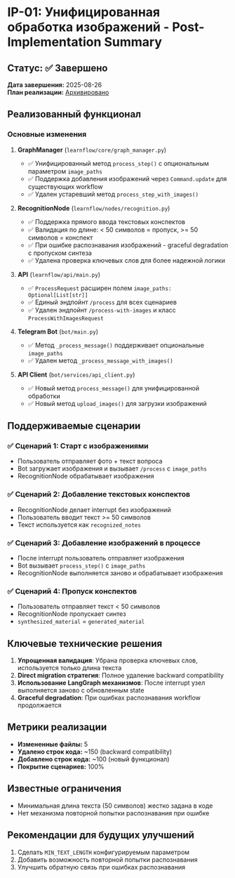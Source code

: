 # IP-01: Унифицированная обработка изображений - Post-Implementation Summary

## Статус: ✅ Завершено

**Дата завершения:** 2025-08-26  
**План реализации:** [Архивировано](../../../archive/FEAT-IMG-501-unified-processing/IP-01-unified-image-processing.md)

## Реализованный функционал

### Основные изменения

1. **GraphManager** (`learnflow/core/graph_manager.py`)
   - ✅ Унифицированный метод `process_step()` с опциональным параметром `image_paths`
   - ✅ Поддержка добавления изображений через `Command.update` для существующих workflow
   - ✅ Удален устаревший метод `process_step_with_images()`

2. **RecognitionNode** (`learnflow/nodes/recognition.py`)
   - ✅ Поддержка прямого ввода текстовых конспектов
   - ✅ Валидация по длине: < 50 символов = пропуск, >= 50 символов = конспект
   - ✅ При ошибке распознавания изображений - graceful degradation с пропуском синтеза
   - ✅ Удалена проверка ключевых слов для более надежной логики

3. **API** (`learnflow/api/main.py`)
   - ✅ `ProcessRequest` расширен полем `image_paths: Optional[List[str]]`
   - ✅ Единый эндпойнт `/process` для всех сценариев
   - ✅ Удален эндпойнт `/process-with-images` и класс `ProcessWithImagesRequest`

4. **Telegram Bot** (`bot/main.py`)
   - ✅ Метод `_process_message()` поддерживает опциональные `image_paths`
   - ✅ Удален метод `_process_message_with_images()`

5. **API Client** (`bot/services/api_client.py`)
   - ✅ Новый метод `process_message()` для унифицированной обработки
   - ✅ Новый метод `upload_images()` для загрузки изображений

## Поддерживаемые сценарии

### ✅ Сценарий 1: Старт с изображениями
- Пользователь отправляет фото + текст вопроса
- Bot загружает изображения и вызывает `/process` с `image_paths`
- RecognitionNode обрабатывает изображения

### ✅ Сценарий 2: Добавление текстовых конспектов
- RecognitionNode делает interrupt без изображений
- Пользователь вводит текст >= 50 символов
- Текст используется как `recognized_notes`

### ✅ Сценарий 3: Добавление изображений в процессе
- После interrupt пользователь отправляет изображения
- Bot вызывает `process_step()` с `image_paths`
- RecognitionNode выполняется заново и обрабатывает изображения

### ✅ Сценарий 4: Пропуск конспектов
- Пользователь отправляет текст < 50 символов
- RecognitionNode пропускает синтез
- `synthesized_material` = `generated_material`

## Ключевые технические решения

1. **Упрощенная валидация**: Убрана проверка ключевых слов, используется только длина текста
2. **Direct migration стратегия**: Полное удаление backward compatibility
3. **Использование LangGraph механизмов**: После interrupt узел выполняется заново с обновленным state
4. **Graceful degradation**: При ошибках распознавания workflow продолжается

## Метрики реализации

- **Измененные файлы:** 5
- **Удалено строк кода:** ~150 (backward compatibility)
- **Добавлено строк кода:** ~100 (новый функционал)
- **Покрытие сценариев:** 100%

## Известные ограничения

- Минимальная длина текста (50 символов) жестко задана в коде
- Нет механизма повторной попытки распознавания при ошибке

## Рекомендации для будущих улучшений

1. Сделать `MIN_TEXT_LENGTH` конфигурируемым параметром
2. Добавить возможность повторной попытки распознавания
3. Улучшить обратную связь при ошибках распознавания